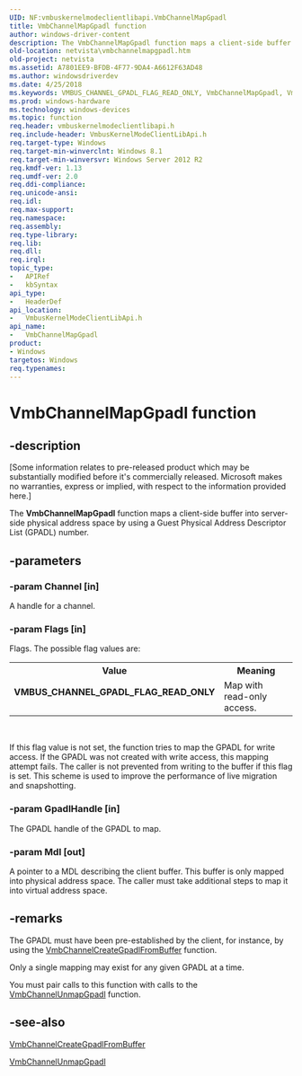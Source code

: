 ```yaml
---
UID: NF:vmbuskernelmodeclientlibapi.VmbChannelMapGpadl
title: VmbChannelMapGpadl function
author: windows-driver-content
description: The VmbChannelMapGpadl function maps a client-side buffer into server-side physical address space by using a Guest Physical Address Descriptor List (GPADL) number.
old-location: netvista\vmbchannelmapgpadl.htm
old-project: netvista
ms.assetid: A7801EE9-BFDB-4F77-9DA4-A6612F63AD48
ms.author: windowsdriverdev
ms.date: 4/25/2018
ms.keywords: VMBUS_CHANNEL_GPADL_FLAG_READ_ONLY, VmbChannelMapGpadl, VmbChannelMapGpadl function [Network Drivers Starting with Windows Vista], netvista.vmbchannelmapgpadl, vmbuskernelmodeclientlibapi/VmbChannelMapGpadl
ms.prod: windows-hardware
ms.technology: windows-devices
ms.topic: function
req.header: vmbuskernelmodeclientlibapi.h
req.include-header: VmbusKernelModeClientLibApi.h
req.target-type: Windows
req.target-min-winverclnt: Windows 8.1
req.target-min-winversvr: Windows Server 2012 R2
req.kmdf-ver: 1.13
req.umdf-ver: 2.0
req.ddi-compliance: 
req.unicode-ansi: 
req.idl: 
req.max-support: 
req.namespace: 
req.assembly: 
req.type-library: 
req.lib: 
req.dll: 
req.irql: 
topic_type:
-	APIRef
-	kbSyntax
api_type:
-	HeaderDef
api_location:
-	VmbusKernelModeClientLibApi.h
api_name:
-	VmbChannelMapGpadl
product:
- Windows
targetos: Windows
req.typenames: 
---
```


# VmbChannelMapGpadl function


## -description


<p class="CCE_Message">[Some information relates to pre-released product which may be substantially modified before it's commercially released. Microsoft makes no warranties, express or implied, with respect to the information provided here.]

The <b>VmbChannelMapGpadl</b>  function maps a client-side buffer into server-side physical address space by using a Guest Physical Address Descriptor List (GPADL) number. 


## -parameters




### -param Channel [in]

A handle for a channel.  


### -param Flags [in]

Flags.  The possible flag values are:

<table>
<tr>
<th>Value</th>
<th>Meaning</th>
</tr>
<tr>
<td width="40%"><a id="VMBUS_CHANNEL_GPADL_FLAG_READ_ONLY"></a><a id="vmbus_channel_gpadl_flag_read_only"></a><dl>
<dt><b>VMBUS_CHANNEL_GPADL_FLAG_READ_ONLY</b></dt>
</dl>
</td>
<td width="60%">
Map with read-only access. 

</td>
</tr>
</table>
 

If
this flag value is not set, the function tries to map the GPADL for write access. If the GPADL was not
created with write access, this mapping attempt fails. The
caller is not prevented from writing to the buffer if this flag is set. This scheme is used to improve the performance of live migration
and snapshotting.



### -param GpadlHandle [in]

The GPADL handle of the GPADL to map.



### -param Mdl [out]

 A pointer to a MDL describing the client buffer. This
buffer is only mapped into physical address space. The caller must take
additional steps to map it into virtual address space.


## -remarks



The GPADL must have been pre-established by the client, for instance, by using the <a href="https://msdn.microsoft.com/B45E2463-1EBC-4F32-B3AD-8331E664BB24">VmbChannelCreateGpadlFromBuffer</a> function.  

Only a single mapping may exist for any given GPADL at a time.  

You must pair calls to this
function with calls to the <a href="https://msdn.microsoft.com/EE300158-D7D8-4353-B205-362232A22568">VmbChannelUnmapGpadl</a> function.




## -see-also




<a href="https://msdn.microsoft.com/B45E2463-1EBC-4F32-B3AD-8331E664BB24">VmbChannelCreateGpadlFromBuffer</a>



<a href="https://msdn.microsoft.com/EE300158-D7D8-4353-B205-362232A22568">VmbChannelUnmapGpadl</a>
 

 

